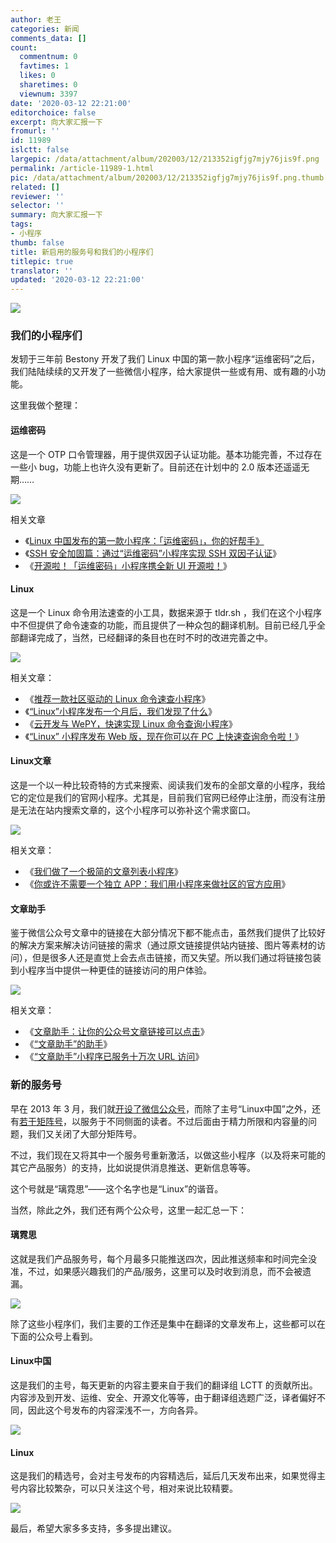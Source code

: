```yaml
---
author: 老王
categories: 新闻
comments_data: []
count:
  commentnum: 0
  favtimes: 1
  likes: 0
  sharetimes: 0
  viewnum: 3397
date: '2020-03-12 22:21:00'
editorchoice: false
excerpt: 向大家汇报一下
fromurl: ''
id: 11989
islctt: false
largepic: /data/attachment/album/202003/12/213352igfjg7mjy76jis9f.png
permalink: /article-11989-1.html
pic: /data/attachment/album/202003/12/213352igfjg7mjy76jis9f.png.thumb.jpg
related: []
reviewer: ''
selector: ''
summary: 向大家汇报一下
tags:
- 小程序
thumb: false
title: 新启用的服务号和我们的小程序们
titlepic: true
translator: ''
updated: '2020-03-12 22:21:00'
---
```


![](/data/attachment/album/202003/12/213352igfjg7mjy76jis9f.png)


### 我们的小程序们


发轫于三年前 Bestony 开发了我们 Linux 中国的第一款小程序“运维密码”之后，我们陆陆续续的又开发了一些微信小程序，给大家提供一些或有用、或有趣的小功能。


这里我做个整理：


#### 运维密码


这是一个 OTP 口令管理器，用于提供双因子认证功能。基本功能完善，不过存在一些小 bug，功能上也许久没有更新了。目前还在计划中的 2.0 版本还遥遥无期……


![](/data/attachment/album/202003/12/221942xrwor4q88xdxo6qy.jpg)


相关文章


* 《[Linux 中国发布的第一款小程序：「运维密码」，你的好帮手》](/article-8317-1.html)
* 《[SSH 安全加固篇：通过“运维密码”小程序实现 SSH 双因子认证](/article-8354-1.html)》
* 《[开源啦！「运维密码」小程序携全新 UI 开源啦！](/article-8401-1.html)》


#### Linux


这是一个 Linux 命令用法速查的小工具，数据来源于 tldr.sh ，我们在这个小程序中不但提供了命令速查的功能，而且提供了一种众包的翻译机制。目前已经几乎全部翻译完成了，当然，已经翻译的条目也在时不时的改进完善之中。


![](/data/attachment/album/202003/12/221954t8a5c8rpzru74rxt.jpg)


相关文章：


* 《[推荐一款社区驱动的 Linux 命令速查小程序](/article-10528-1.html)》
* 《[“Linux”小程序发布一个月后，我们发现了什么](/article-10612-1.html)》
* 《[云开发与 WePY，快速实现 Linux 命令查询小程序](/article-10660-1.html)》
* 《[“Linux” 小程序发布 Web 版，现在你可以在 PC 上快速查询命令啦！](/article-11843-1.html)》


#### Linux文章


这是一个以一种比较奇特的方式来搜索、阅读我们发布的全部文章的小程序，我给它的定位是我们的官网小程序。尤其是，目前我们官网已经停止注册，而没有注册是无法在站内搜索文章的，这个小程序可以弥补这个需求窗口。


![](/data/attachment/album/202003/12/222006yddfiwowfdi8m2w8.jpg)


相关文章：


* 《[我们做了一个极简的文章列表小程序](/article-10760-1.html)》
* 《[你或许不需要一个独立 APP：我们用小程序来做社区的官方应用](/article-10942-1.html)》


#### 文章助手


鉴于微信公众号文章中的链接在大部分情况下都不能点击，虽然我们提供了比较好的解决方案来解决访问链接的需求（通过原文链接提供站内链接、图片等素材的访问），但是很多人还是直觉上会去点击链接，而又失望。所以我们通过将链接包装到小程序当中提供一种更佳的链接访问的用户体验。


![](/data/attachment/album/202003/12/222018vz79985ho55sl58o.jpg)


相关文章：


* 《[文章助手：让你的公众号文章链接可以点击](/article-10838-1.html)》
* 《[“文章助手”的助手](/article-10896-1.html)》
* 《[“文章助手”小程序已服务十万次 URL 访问](/article-11850-1.html)》


### 新的服务号


早在 2013 年 3 月，我们就[开设了微信公众号](/article-1014-1.html)，而除了主号“Linux中国”之外，还有[若干矩阵号](/article-6838-1.html)，以服务于不同侧面的读者。不过后面由于精力所限和内容量的问题，我们又关闭了大部分矩阵号。


不过，我们现在又将其中一个服务号重新激活，以做这些小程序（以及将来可能的其它产品服务）的支持，比如说提供消息推送、更新信息等等。


这个号就是“璃霓思”——这个名字也是“Linux”的谐音。


当然，除此之外，我们还有两个公众号，这里一起汇总一下：


#### 璃霓思


这就是我们产品服务号，每个月最多只能推送四次，因此推送频率和时间完全没准，不过，如果感兴趣我们的产品/服务，这里可以及时收到消息，而不会被遗漏。


![](/data/attachment/album/202003/12/222058fpeiirkr3aiy00dz.jpg)


除了这些小程序们，我们主要的工作还是集中在翻译的文章发布上，这些都可以在下面的公众号上看到。


#### Linux中国


这是我们的主号，每天更新的内容主要来自于我们的翻译组 LCTT 的贡献所出。内容涉及到开发、运维、安全、开源文化等等，由于翻译组选题广泛，译者偏好不同，因此这个号发布的内容深浅不一，方向各异。


![](/data/attachment/album/202003/12/222033u14qjzrv44zvxdve.jpg)


#### Linux


这是我们的精选号，会对主号发布的内容精选后，延后几天发布出来，如果觉得主号内容比较繁杂，可以只关注这个号，相对来说比较精要。


![](/data/attachment/album/202003/12/222048gkrkyepdotnrkhkk.jpg)


最后，希望大家多多支持，多多提出建议。